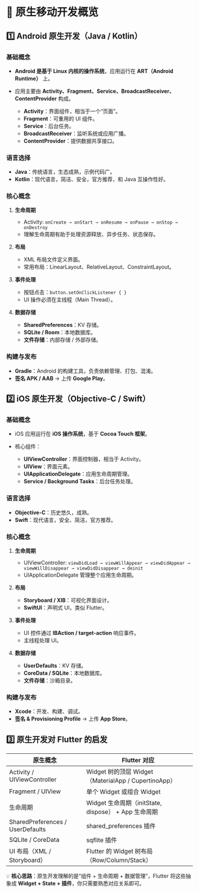 # 📖 原生移动开发概览

## 1️⃣ Android 原生开发（Java / Kotlin）

### 基础概念

* **Android 是基于 Linux 内核的操作系统**，应用运行在 **ART（Android Runtime）** 上。
* 应用主要由 **Activity、Fragment、Service、BroadcastReceiver、ContentProvider** 构成。

    * **Activity**：界面组件，相当于一个“页面”。
    * **Fragment**：可重用的 UI 组件。
    * **Service**：后台任务。
    * **BroadcastReceiver**：监听系统或应用广播。
    * **ContentProvider**：提供数据共享接口。

### 语言选择

* **Java**：传统语言，生态成熟，示例代码广。
* **Kotlin**：现代语言，简洁、安全，官方推荐，和 Java 互操作性好。

### 核心概念

1. **生命周期**

    * Activity: `onCreate → onStart → onResume → onPause → onStop → onDestroy`
    * 理解生命周期有助于处理资源释放、异步任务、状态保存。
2. **布局**

    * XML 布局文件定义界面。
    * 常用布局：LinearLayout、RelativeLayout、ConstraintLayout。
3. **事件处理**

    * 按钮点击：`button.setOnClickListener { }`
    * UI 操作必须在主线程（Main Thread）。
4. **数据存储**

    * **SharedPreferences**：KV 存储。
    * **SQLite / Room**：本地数据库。
    * **文件存储**：内部存储 / 外部存储。

### 构建与发布

* **Gradle**：Android 的构建工具，负责依赖管理、打包、混淆。
* **签名 APK / AAB** → 上传 **Google Play**。

## 2️⃣ iOS 原生开发（Objective-C / Swift）

### 基础概念

* iOS 应用运行在 **iOS 操作系统**，基于 **Cocoa Touch 框架**。
* 核心组件：

    * **UIViewController**：界面控制器，相当于 Activity。
    * **UIView**：界面元素。
    * **UIApplicationDelegate**：应用生命周期管理。
    * **Service / Background Tasks**：后台任务处理。

### 语言选择

* **Objective-C**：历史悠久，成熟。
* **Swift**：现代语言，安全、简洁，官方推荐。

### 核心概念

1. **生命周期**

    * UIViewController: `viewDidLoad → viewWillAppear → viewDidAppear → viewWillDisappear → viewDidDisappear → deinit`
    * UIApplicationDelegate 管理整个应用生命周期。
2. **布局**

    * **Storyboard / XIB**：可视化界面设计。
    * **SwiftUI**：声明式 UI，类似 Flutter。
3. **事件处理**

    * UI 控件通过 **IBAction / target-action** 响应事件。
    * 主线程处理 UI。
4. **数据存储**

    * **UserDefaults**：KV 存储。
    * **CoreData / SQLite**：本地数据库。
    * **文件存储**：沙箱目录。

### 构建与发布

* **Xcode**：开发、构建、调试。
* **签名 & Provisioning Profile** → 上传 **App Store**。

## 3️⃣ 原生开发对 Flutter 的启发

| 原生概念                             | Flutter 对应                                     |
| -------------------------------- | ---------------------------------------------- |
| Activity / UIViewController      | Widget 树的顶层 Widget（MaterialApp / CupertinoApp） |
| Fragment / UIView                | 单个 Widget 或组合 Widget                           |
| 生命周期                             | Widget 生命周期（initState, dispose） + App 生命周期     |
| SharedPreferences / UserDefaults | shared\_preferences 插件                         |
| SQLite / CoreData                | sqflite 插件                                     |
| UI 布局（XML / Storyboard）          | Flutter 的 Widget 树布局（Row/Column/Stack）         |

💡 **核心思路**：原生开发理解的是“组件 + 生命周期 + 数据管理”，Flutter 将这些抽象成 **Widget + State + 插件**，你只需要熟悉对应关系即可。
